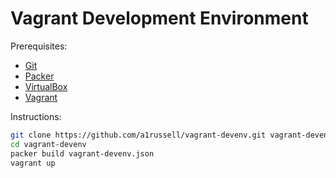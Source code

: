 Vagrant Development Environment
===============================

Prerequisites:

  * [Git](http://git-scm.com/downloads)
  * [Packer](http://www.packer.io/downloads.html)
  * [VirtualBox](https://www.virtualbox.org/wiki/Downloads)
  * [Vagrant](https://www.vagrantup.com/downloads.html)

Instructions:

```sh
git clone https://github.com/a1russell/vagrant-devenv.git vagrant-devenv
cd vagrant-devenv
packer build vagrant-devenv.json
vagrant up
```
